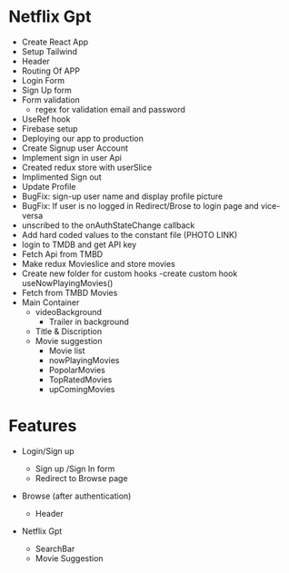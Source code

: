 # Netflix Gpt

- Create React App
- Setup Tailwind
- Header
- Routing Of APP
- Login Form
- Sign Up form
- Form validation
  - regex for validation email and password
- UseRef hook
- Firebase setup
- Deploying our app to production
- Create Signup user Account
- Implement sign in user Api
- Created redux store with userSlice
- Implimented Sign out
- Update Profile
- BugFix: sign-up user name and display profile picture
- BugFix: If user is no logged in Redirect/Brose to login page and vice-versa
- unscribed to the onAuthStateChange callback
- Add hard coded values to the constant file (PHOTO LINK)
- login to TMDB and get API key
- Fetch Api from TMBD
- Make redux Movieslice and store movies
- Create new folder for custom hooks
  -create custom hook useNowPlayingMovies()
- Fetch from TMBD Movies
- Main Container
  - videoBackground
    - Trailer in background
  - Title & Discription
  - Movie suggestion
    - Movie list
    - nowPlayingMovies
    - PopolarMovies
    - TopRatedMovies
    - upComingMovies

# Features

- Login/Sign up
  - Sign up /Sign In form
  - Redirect to Browse page
- Browse (after authentication)

  - Header

- Netflix Gpt
  - SearchBar
  - Movie Suggestion

